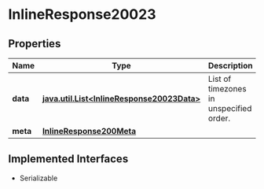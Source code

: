 

# InlineResponse20023


## Properties

Name | Type | Description | Notes
------------ | ------------- | ------------- | -------------
**data** | [**java.util.List&lt;InlineResponse20023Data&gt;**](InlineResponse20023Data.md) | List of timezones in unspecified order. |  [optional]
**meta** | [**InlineResponse200Meta**](InlineResponse200Meta.md) |  |  [optional]


## Implemented Interfaces

* Serializable


